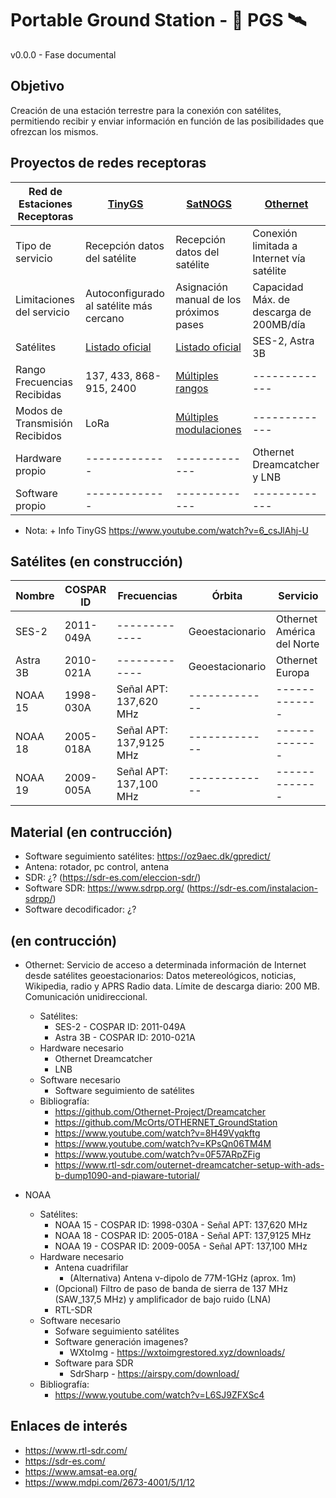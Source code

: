 # Portable Ground Station - 📡 PGS 🛰️

v0.0.0 - Fase documental

## Objetivo

Creación de una estación terrestre para la conexión con satélites, permitiendo recibir y enviar información en función de las posibilidades que ofrezcan los mismos.

## Proyectos de redes receptoras

| Red de Estaciones Receptoras | [TinyGS](https://tinygs.com/) | [SatNOGS](https://satnogs.org/) | [Othernet](https://othernet.is/) |
| ------------- | ------------- | ------------- | ------------- |
| Tipo de servicio | Recepción datos del satélite | Recepción datos del satélite | Conexión limitada a Internet vía satélite |
| Limitaciones del servicio | Autoconfigurado al satélite más cercano | Asignación manual de los próximos pases | Capacidad Máx. de descarga de 200MB/día |
| Satélites | [Listado oficial](https://tinygs.com/satellites)  | [Listado oficial](https://db.satnogs.org/satellites/)  | SES-2, Astra 3B |
| Rango Frecuencias Recibidas | 137, 433, 868-915, 2400  | [Múltiples rangos](https://db.satnogs.org/stats)  | ------------- |
| Modos de Transmisión Recibidos | LoRa | [Múltiples modulaciones](https://db.satnogs.org/stats)  | ------------- |
| Hardware propio | ------------- | ------------- | Othernet Dreamcatcher y LNB |
| Software propio | ------------- | ------------- | ------------- |

- Nota: + Info TinyGS https://www.youtube.com/watch?v=6_csJlAhj-U

## Satélites (en construcción)

| Nombre | COSPAR ID | Frecuencias | Órbita | Servicio |
| ------------- | ------------- | ------------- | ------------- | ------------- |
| SES-2 | 2011-049A | ------------- |Geoestacionario | Othernet América del Norte | ------------- |
| Astra 3B | 2010-021A | ------------- |Geoestacionario | Othernet Europa | ------------- |
| NOAA 15 | 1998-030A | Señal APT: 137,620 MHz | ------------- | ------------- |
| NOAA 18 | 2005-018A | Señal APT: 137,9125 MHz | ------------- | ------------- |
| NOAA 19 | 2009-005A | Señal APT: 137,100 MHz | ------------- | ------------- |


## Material (en contrucción)
* Software seguimiento satélites: https://oz9aec.dk/gpredict/
* Antena: rotador, pc control, antena
* SDR: ¿? (https://sdr-es.com/eleccion-sdr/)
* Software SDR: https://www.sdrpp.org/ (https://sdr-es.com/instalacion-sdrpp/)
* Software decodificador: ¿?

## (en contrucción)
* Othernet: Servicio de acceso a determinada información de Internet desde satélites geoestacionarios: Datos metereológicos, noticias, Wikipedia, radio y APRS Radio data. Límite de descarga diario: 200 MB. Comunicación unidireccional.
  * Satélites:
    * SES-2 - COSPAR ID: 2011-049A
    * Astra 3B - COSPAR ID: 2010-021A
  * Hardware necesario
    * Othernet Dreamcatcher
    * LNB
  * Software necesario
    * Software seguimiento de satélites 
  * Bibliografía:
    * https://github.com/Othernet-Project/Dreamcatcher
    * https://github.com/McOrts/OTHERNET_GroundStation
    * https://www.youtube.com/watch?v=8H49Vyqkftg
    * https://www.youtube.com/watch?v=KPsQn06TM4M
    * https://www.youtube.com/watch?v=0F57ARpZFig
    * https://www.rtl-sdr.com/outernet-dreamcatcher-setup-with-ads-b-dump1090-and-piaware-tutorial/

* NOAA
  * Satélites:
    * NOAA 15 - COSPAR ID: 1998-030A - Señal APT: 137,620 MHz
    * NOAA 18 - COSPAR ID: 2005-018A - Señal APT: 137,9125 MHz
    * NOAA 19 - COSPAR ID: 2009-005A - Señal APT: 137,100 MHz
  * Hardware necesario
    * Antena cuadrifilar
      * (Alternativa) Antena v-dipolo de 77M-1GHz (aprox. 1m)
    * (Opcional) Filtro de paso de banda de sierra de 137 MHz (SAW_137,5 MHz) y amplificador de bajo ruido (LNA)
    * RTL-SDR
  * Software necesario
    * Sofware seguimiento satélites
    * Software generación imagenes?
      * WXtoImg - https://wxtoimgrestored.xyz/downloads/ 
    * Software para SDR
      * SdrSharp - https://airspy.com/download/ 
  * Bibliografía:
    * https://www.youtube.com/watch?v=L6SJ9ZFXSc4

## Enlaces de interés
* https://www.rtl-sdr.com/
* https://sdr-es.com/
* https://www.amsat-ea.org/
* https://www.mdpi.com/2673-4001/5/1/12
